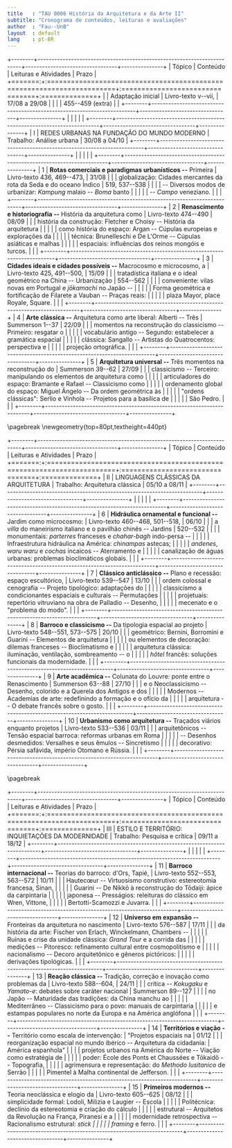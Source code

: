 ```yaml
---
title   : "TAU 0006 História da Arquitetura e da Arte II"
subtitle: "Cronograma de conteúdos, leituras e avaliações"
author  : "Fau--UnB"
layout  : default
lang    : pt-BR
---
```


+--------+------------------------------------------------------------------------+---------------------------------+---------------+
| Tópico | Conteúdo                                                               | Leituras e Atividades           | Prazo         |
+=======:+:=======================================================================+:================================+:==============+
|        | Adaptação inicial                                                      | Livro-texto v--vii,             | 17/08 a 29/08 |
|        |                                                                        | 455--459 (extra)                |               |
+--------+------------------------------------------------------------------------+---------------------------------+---------------+
|        |                                                                        |                                 |               |
+--------+------------------------------------------------------------------------+---------------------------------+---------------+
| I      | REDES URBANAS NA FUNDAÇÃO DO MUNDO MODERNO                             | Trabalho: Análise urbana        | 30/08 a 04/10 |
+--------+------------------------------------------------------------------------+---------------------------------+---------------+
|        |                                                                        |                                 |               |
+--------+------------------------------------------------------------------------+---------------------------------+---------------+
| 1      | **Rotas comerciais e paradigmas urbanísticos --** Primeira             | Livro-texto 436, 469--473,      | 31/08         |
|        | globalização: Cidades mercantes da rota da Seda e do oceano Índico     | 519, 537--538                   |               |
|        | -- Diversos modos de urbanizar: *Kampung* malaio -- *Boma* banto       |                                 |               |
|        | -- *Campo* veneziano.                                                  |                                 |               |
+--------+------------------------------------------------------------------------+---------------------------------+---------------+
| 2      | **Renascimento e historiografia --** História da arquitetura como      | Livro-texto 474--490            | 08/09         |
|        | história da construção: Fletcher e Choisy -- História da arquitetura   |                                 |               |
|        | como história do espaço: Argan -- Cúpulas europeias e explorações da   |                                 |               |
|        | técnica: Brunelleschi e De L'Orme -- Cúpulas asiáticas e malhas        |                                 |               |
|        | espaciais: influências dos reinos mongóis e turcos.                    |                                 |               |
+--------+------------------------------------------------------------------------+---------------------------------+---------------+
| 3      | **Cidades ideais e cidades possíveis --** Macrocosmo e microcosmo, a   | Livro-texto 425, 491--500,      | 15/09         |
|        | tratadística italiana e o ideal geométrico na China -- Urbanização     | 554--562                        |               |
|        | conveniente: vilas novas em Portugal e *jōkamachi* no Japão --         |                                 |               |
|        | Forma geométrica e fortificação de Filarete a Vauban -- Praças reais:  |                                 |               |
|        | plaza Mayor, place Royale, Square.                                     |                                 |               |
+--------+------------------------------------------------------------------------+---------------------------------+---------------+
| 4      | **Arte clássica --** Arquitetura como arte liberal: Alberti -- Três    | Summerson 1--37                 | 22/09         |
|        | momentos na reconstrução do classicismo -- Primeiro: resgatar o        |                                 |               |
|        | vocabulário antigo -- Segundo: estabelecer a gramática espacial        |                                 |               |
|        | clássica: Sangallo -- Artistas do Quatrocentos: perspectiva e          |                                 |               |
|        | projeção ortográfica.                                                  |                                 |               |
+--------+------------------------------------------------------------------------+---------------------------------+---------------+
| 5      | **Arquitetura universal --** Três momentos na reconstrução do          | Summerson 39--62                | 27/09         |
|        | classicismo -- Terceiro: manipulando os elementos de arquitetura como  |                                 |               |
|        | articuladores do espaço: Bramante e Rafael -- Classicismo como         |                                 |               |
|        | ordenamento global do espaço: Miguel Ângelo -- Da ordem geométrica às  |                                 |               |
|        | "ordens clássicas": Serlio e Vinhola -- Projetos para a basílica de    |                                 |               |
|        | São Pedro.                                                             |                                 |               |
+--------+------------------------------------------------------------------------+---------------------------------+---------------+

\pagebreak
\newgeometry{top=80pt,textheight=440pt}

+--------+------------------------------------------------------------------------+---------------------------------+---------------+
| Tópico | Conteúdo                                                               | Leituras e Atividades           | Prazo         |
+=======:+:=======================================================================+:================================+:==============+
| II     | LINGUAGENS CLÁSSICAS DA ARQUITETURA                                    | Trabalho: Arquitetura clássica  | 05/10 a 08/11 |
+--------+------------------------------------------------------------------------+---------------------------------+---------------+
|        |                                                                        |                                 |               |
+--------+------------------------------------------------------------------------+---------------------------------+---------------+
| 6      | **Hidráulica ornamental e funcional --** Jardim como microcosmo:       | Livro-texto 460--468, 501--518, | 06/10         |
|        | a *villa* do maneirismo italiano e o pavilhão chinês -- Jardins        | 520--532                        |               |
|        | monumentais: *parterres* franceses e *chahar-bagh* indo-persa --       |                                 |               |
|        | Infraestrutura hidráulica na América: *chinampas* astecas;             |                                 |               |
|        | *andenes*, *waru waru* e *cochas* incaicos -- Aterramento e            |                                 |               |
|        | canalização de águas urbanas: problemas bioclimáticos globais.         |                                 |               |
+--------+------------------------------------------------------------------------+---------------------------------+---------------+
| 7      | **Clássico anticlássico --** Plano e recessão: espaço escultórico,     | Livro-texto 539--547            | 13/10         |
|        | ordem colossal e cenografia -- Projeto tipológico: adaptações do       |                                 |               |
|        | classicismo a condicionantes espaciais e culturais -- Permutações      |                                 |               |
|        | projetuais: repertório vitruviano na obra de Palladio -- Desenho,      |                                 |               |
|        | mecenato e o "problema do modo".                                       |                                 |               |
+--------+------------------------------------------------------------------------+---------------------------------+---------------+
| 8      | **Barroco e classicismo --** Da tipologia espacial ao projeto          | Livro-texto 548--551, 573--575  | 20/10         |
|        | geométrico: Bernini, Borromini e Guarini -- Elementos de arquitetura   |                                 |               |
|        | ou elementos de decoração: dilemas franceses -- Bioclimatismo e        |                                 |               |
|        | arquitetura clássica: iluminação, ventilação, sombreamento -- o        |                                 |               |
|        | *hôtel* francês: soluções funcionais da modernidade.                   |                                 |               |
+--------+------------------------------------------------------------------------+---------------------------------+---------------+
| 9      | **Arte acadêmica --** Colunata do Louvre: ponte entre o Renascimento   | Summerson 63--88                | 27/10         |
|        | e o Neoclassicismo -- Desenho, colorido e a Querela dos Antigos e dos  |                                 |               |
|        | Modernos -- Academias de arte: redefinindo a formação e o ofício da    |                                 |               |
|        | arquitetura -- O debate francês sobre o gosto.                         |                                 |               |
+--------+------------------------------------------------------------------------+---------------------------------+---------------+
| 10     | **Urbanismo como arquitetura --** Traçados viários enquanto projetos   | Livro-texto 533--536            | 03/11         |
|        | arquitetônicos -- Tensão espacial barroca: reformas urbanas em Roma    |                                 |               |
|        | -- Desenhos desmedidos: Versalhes e seus êmulos -- Sincretismo         |                                 |               |
|        | decorativo: Pérsia safávida, império Otomano e Rússia.                 |                                 |               |
+--------+------------------------------------------------------------------------+---------------------------------+---------------+

\pagebreak

+--------+------------------------------------------------------------------------+---------------------------------+---------------+
| Tópico | Conteúdo                                                               | Leituras e Atividades           | Prazo         |
+=======:+:=======================================================================+:================================+:==============+
| III    | ESTILO E TERRITÓRIO: INQUIETAÇÕES DA MODERNIDADE                       | Trabalho: Pesquisa e crítica    | 09/11 a 18/12 |
+--------+------------------------------------------------------------------------+---------------------------------+---------------+
|        |                                                                        |                                 |               |
+--------+------------------------------------------------------------------------+---------------------------------+---------------+
| 11     | **Barroco internacional --** Teorias do barroco: d'Ors, Tapié,         | Livro-texto 552--553, 563--572  | 10/11         |
|        | Hautecœur -- Virtuosismo construtivo: estereotomia francesa, Sinan,    |                                 |               |
|        | Guarini -- De Nikkō à reconstrução do Tōdaiji: ápice da carpintaria    |                                 |               |
|        | japonesa -- Presságios: releituras do clássico em Wren, Vittone,       |                                 |               |
|        | Bertotti-Scamozzi e Juvarra.                                           |                                 |               |
+--------+------------------------------------------------------------------------+---------------------------------+---------------+
| 12     | **Universo em expansão --** Fronteiras da arquitetura  no nascimento   | Livro-texto 576--587            | 17/11         |
|        | da história da arte: Fischer von Erlach, Winckelmann, Chambers --      |                                 |               |
|        | Ruínas e crise da unidade clássica: *Grand Tour* e a corrida das       |                                 |               |
|        | medições -- Pitoresco: refinamento cultural entre cosmopolitismo e     |                                 |               |
|        | nacionalismo -- Decoro arquitetônico e gêneros pictóricos:             |                                 |               |
|        | derivações tipológicas.                                                |                                 |               |
+--------+------------------------------------------------------------------------+---------------------------------+---------------+
| 13     | **Reação clássica --** Tradição, correção e inovação como problemas da | Livro-texto 588--604,           | 24/11         |
|        | crítica -- *Kokugaku* e *Yamato-e*: debates sobre caráter nacional     | Summerson 89--127               |               |
|        | no Japão -- Maturidade das tradições: da China manchu ao               |                                 |               |
|        | Mediterrâneo -- Classicismo para o povo: manuais de carpintaria        |                                 |               |
|        | e estampas populares no norte da Europa e na América anglófona         |                                 |               |
+--------+------------------------------------------------------------------------+---------------------------------+---------------+
| 14     | **Territórios e viação --** Território como escala de intervenção:     | "Projetos espaciais na          | 01/12         |
|        | reorganização espacial no mundo ibérico -- Arquitetura da cidadania:   | América espanhola"              |               |
|        | projetos urbanos na América do Norte -- Viação como estratégia de      |                                 |               |
|        | poder: École des Ponts et Chaussées e Tōkaidō -- Topografia,           |                                 |               |
|        | agrimensura e representação: do *Methodo lusitanico* de Serrão         |                                 |               |
|        | Pimentel à Malha continental de Jefferson.                             |                                 |               |
+--------+------------------------------------------------------------------------+---------------------------------+---------------+
| 15     | **Primeiros modernos --** Teoria neoclássica e elogio da               | Livro-texto 605--625            | 08/12         |
|        | simplicidade formal: Lodoli, Milizia e Laugier -- Escola               |                                 |               |
|        | Politécnica: declínio da estereotomia e criação do cálculo             |                                 |               |
|        | estrutural -- Arquitetos da Revolução na França, Piranesi e a          |                                 |               |
|        | modernidade retrospectiva -- Racionalismo estrutural: *stick           |                                 |               |
|        | framing* e ferro.                                                      |                                 |               |
+--------+------------------------------------------------------------------------+---------------------------------+---------------+
